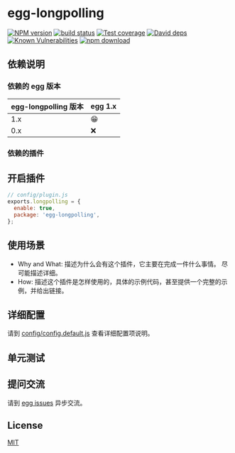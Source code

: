 # egg-longpolling

[![NPM version][npm-image]][npm-url]
[![build status][travis-image]][travis-url]
[![Test coverage][codecov-image]][codecov-url]
[![David deps][david-image]][david-url]
[![Known Vulnerabilities][snyk-image]][snyk-url]
[![npm download][download-image]][download-url]

[npm-image]: https://img.shields.io/npm/v/egg-longpolling.svg?style=flat-square
[npm-url]: https://npmjs.org/package/egg-longpolling
[travis-image]: https://img.shields.io/travis/eggjs/egg-longpolling.svg?style=flat-square
[travis-url]: https://travis-ci.org/eggjs/egg-longpolling
[codecov-image]: https://img.shields.io/codecov/c/github/eggjs/egg-longpolling.svg?style=flat-square
[codecov-url]: https://codecov.io/github/eggjs/egg-longpolling?branch=master
[david-image]: https://img.shields.io/david/eggjs/egg-longpolling.svg?style=flat-square
[david-url]: https://david-dm.org/eggjs/egg-longpolling
[snyk-image]: https://snyk.io/test/npm/egg-longpolling/badge.svg?style=flat-square
[snyk-url]: https://snyk.io/test/npm/egg-longpolling
[download-image]: https://img.shields.io/npm/dm/egg-longpolling.svg?style=flat-square
[download-url]: https://npmjs.org/package/egg-longpolling

<!--
Description here.
-->

## 依赖说明

### 依赖的 egg 版本

egg-longpolling 版本 | egg 1.x
--- | ---
1.x | 😁
0.x | ❌

### 依赖的插件
<!--

如果有依赖其它插件，请在这里特别说明。如

- security
- multipart

-->

## 开启插件

```js
// config/plugin.js
exports.longpolling = {
  enable: true,
  package: 'egg-longpolling',
};
```

## 使用场景

- Why and What: 描述为什么会有这个插件，它主要在完成一件什么事情。
尽可能描述详细。
- How: 描述这个插件是怎样使用的，具体的示例代码，甚至提供一个完整的示例，并给出链接。

## 详细配置

请到 [config/config.default.js](config/config.default.js) 查看详细配置项说明。

## 单元测试

<!-- 描述如何在单元测试中使用此插件，例如 schedule 如何触发。无则省略。-->

## 提问交流

请到 [egg issues](https://github.com/eggjs/egg/issues) 异步交流。

## License

[MIT](LICENSE)
